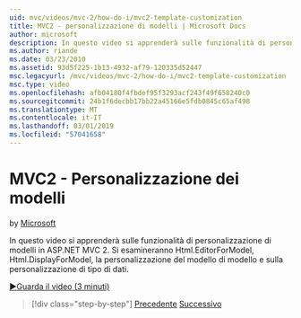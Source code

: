 ```yaml
---
uid: mvc/videos/mvc-2/how-do-i/mvc2-template-customization
title: MVC2 - personalizzazione di modelli | Microsoft Docs
author: microsoft
description: In questo video si apprenderà sulle funzionalità di personalizzazione di modelli in ASP.NET MVC 2. Si esamineranno Html.EditorForModel, Html.DisplayForModel, modello Templ...
ms.author: riande
ms.date: 03/23/2010
ms.assetid: 93d5f225-1b13-4932-af79-120335d52447
msc.legacyurl: /mvc/videos/mvc-2/how-do-i/mvc2-template-customization
msc.type: video
ms.openlocfilehash: afb04180f4fbdef95f3293acf243f49f658240c0
ms.sourcegitcommit: 24b1f6decbb17bb22a45166e5fdb0845c65af498
ms.translationtype: MT
ms.contentlocale: it-IT
ms.lasthandoff: 03/01/2019
ms.locfileid: "57041658"
---
```

<a name="mvc2---template-customization"></a>MVC2 - Personalizzazione dei modelli
====================
by [Microsoft](https://github.com/microsoft)

In questo video si apprenderà sulle funzionalità di personalizzazione di modelli in ASP.NET MVC 2. Si esamineranno Html.EditorForModel, Html.DisplayForModel, la personalizzazione del modello di modello e sulla personalizzazione di tipo di dati.

[&#9654;Guarda il video (3 minuti)](https://channel9.msdn.com/Blogs/ASP-NET-Site-Videos/mvc2-template-customization)

> [!div class="step-by-step"]
> [Precedente](mvc2-model-validation.md)
> [Successivo](aspnet-mvc-2-areas.md)
